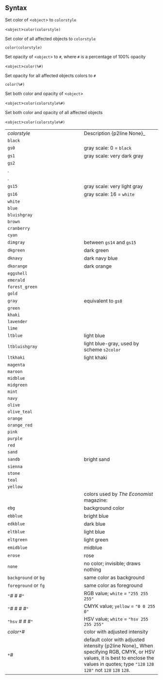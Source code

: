 ## Syntax

Set color of &lt;`object`&gt; to `colorstyle`

&lt;`object`&gt;`color(colorstyle)`

Set color of all affected objects to `colorstyle`

`color(colorstyle)`

Set opacity of &lt;`object`&gt; to `#`, where `#` is a percentage of
100% opacity

&lt;`object`&gt;`color(%#)`

Set opacity for all affected objects colors to `#`

`color(%#)`

Set both color and opacity of &lt;`object`&gt;

&lt;`object`&gt;`color(colorstyle%#)`

Set both color and opacity of all affected objects

&lt;`object`&gt;`color(colorstyle%#)`

<table id="colorstyle" class="standard">
<colgroup>
<col style="width: 50%" />
<col style="width: 50%" />
</colgroup>
<tbody>
<tr class="odd">
<td><var class="command">colorstyle</var></td>
<td>Description <span>{p2line None}_</td>
</tr>
<tr class="even">
<td><code class="command">black</code></td>
<td></td>
</tr>
<tr class="odd">
<td><code class="command">gs0</code></td>
<td>gray scale: 0 = <code class="command">black</code></td>
</tr>
<tr class="even">
<td><code class="command">gs1</code></td>
<td>gray scale: very dark gray</td>
</tr>
<tr class="odd">
<td><code class="command">gs2</code></td>
<td></td>
</tr>
<tr class="even">
<td>.</td>
<td></td>
</tr>
<tr class="odd">
<td>.</td>
<td></td>
</tr>
<tr class="even">
<td><code class="command">gs15</code></td>
<td>gray scale: very light gray</td>
</tr>
<tr class="odd">
<td><code class="command">gs16</code></td>
<td>gray scale: 16 = <code class="command">white</code></td>
</tr>
<tr class="even">
<td><code class="command">white</code></td>
<td></td>
</tr>
<tr class="odd">
<td><code class="command">blue</code></td>
<td></td>
</tr>
<tr class="even">
<td><code class="command">bluishgray</code></td>
<td></td>
</tr>
<tr class="odd">
<td><code class="command">brown</code></td>
<td></td>
</tr>
<tr class="even">
<td><code class="command">cranberry</code></td>
<td></td>
</tr>
<tr class="odd">
<td><code class="command">cyan</code></td>
<td></td>
</tr>
<tr class="even">
<td><code class="command">dimgray</code></td>
<td>between <code class="command">gs14</code> and <code class="command">gs15</code></td>
</tr>
<tr class="odd">
<td><code class="command">dkgreen</code></td>
<td>dark green</td>
</tr>
<tr class="even">
<td><code class="command">dknavy</code></td>
<td>dark navy blue</td>
</tr>
<tr class="odd">
<td><code class="command">dkorange</code></td>
<td>dark orange</td>
</tr>
<tr class="even">
<td><code class="command">eggshell</code></td>
<td></td>
</tr>
<tr class="odd">
<td><code class="command">emerald</code></td>
<td></td>
</tr>
<tr class="even">
<td><code class="command">forest_green</code></td>
<td></td>
</tr>
<tr class="odd">
<td><code class="command">gold</code></td>
<td></td>
</tr>
<tr class="even">
<td><code class="command">gray</code></td>
<td>equivalent to <code class="command">gs8</code></td>
</tr>
<tr class="odd">
<td><code class="command">green</code></td>
<td></td>
</tr>
<tr class="even">
<td><code class="command">khaki</code></td>
<td></td>
</tr>
<tr class="odd">
<td><code class="command">lavender</code></td>
<td></td>
</tr>
<tr class="even">
<td><code class="command">lime</code></td>
<td></td>
</tr>
<tr class="odd">
<td><code class="command">ltblue</code></td>
<td>light blue</td>
</tr>
<tr class="even">
<td><code class="command">ltbluishgray</code></td>
<td>light blue-gray, used by scheme <code class="command">s2color</code></td>
</tr>
<tr class="odd">
<td><code class="command">ltkhaki</code></td>
<td>light khaki</td>
</tr>
<tr class="even">
<td><code class="command">magenta</code></td>
<td></td>
</tr>
<tr class="odd">
<td><code class="command">maroon</code></td>
<td></td>
</tr>
<tr class="even">
<td><code class="command">midblue</code></td>
<td></td>
</tr>
<tr class="odd">
<td><code class="command">midgreen</code></td>
<td></td>
</tr>
<tr class="even">
<td><code class="command">mint</code></td>
<td></td>
</tr>
<tr class="odd">
<td><code class="command">navy</code></td>
<td></td>
</tr>
<tr class="even">
<td><code class="command">olive</code></td>
<td></td>
</tr>
<tr class="odd">
<td><code class="command">olive_teal</code></td>
<td></td>
</tr>
<tr class="even">
<td><code class="command">orange</code></td>
<td></td>
</tr>
<tr class="odd">
<td><code class="command">orange_red</code></td>
<td></td>
</tr>
<tr class="even">
<td><code class="command">pink</code></td>
<td></td>
</tr>
<tr class="odd">
<td><code class="command">purple</code></td>
<td></td>
</tr>
<tr class="even">
<td><code class="command">red</code></td>
<td></td>
</tr>
<tr class="odd">
<td><code class="command">sand</code></td>
<td></td>
</tr>
<tr class="even">
<td><code class="command">sandb</code></td>
<td>bright sand</td>
</tr>
<tr class="odd">
<td><code class="command">sienna</code></td>
<td></td>
</tr>
<tr class="even">
<td><code class="command">stone</code></td>
<td></td>
</tr>
<tr class="odd">
<td><code class="command">teal</code></td>
<td></td>
</tr>
<tr class="even">
<td><code class="command">yellow</code></td>
<td></td>
</tr>
<tr class="odd">
<td></td>
<td>colors used by <var class="command">The Economist</var> magazine:</td>
</tr>
<tr class="even">
<td data-options="5 35 37 2"><code class="command">ebg</code></td>
<td>background color</td>
</tr>
<tr class="odd">
<td data-options="5 35 37 2"><code class="command">ebblue</code></td>
<td>bright blue</td>
</tr>
<tr class="even">
<td data-options="5 35 37 2"><code class="command">edkblue</code></td>
<td>dark blue</td>
</tr>
<tr class="odd">
<td data-options="5 35 37 2"><code class="command">eltblue</code></td>
<td>light blue</td>
</tr>
<tr class="even">
<td data-options="5 35 37 2"><code class="command">eltgreen</code></td>
<td>light green</td>
</tr>
<tr class="odd">
<td data-options="5 35 37 2"><code class="command">emidblue</code></td>
<td>midblue</td>
</tr>
<tr class="even">
<td data-options="5 35 37 2"><code class="command">erose</code></td>
<td>rose</td>
</tr>
<tr class="odd">
<td><code class="command">none</code></td>
<td>no color; invisible; draws nothing</td>
</tr>
<tr class="even">
<td><code class="command">background</code> or <code class="command">bg</code></td>
<td>same color as background</td>
</tr>
<tr class="odd">
<td><code class="command">foreground</code> or <code class="command">fg</code></td>
<td>same color as foreground</td>
</tr>
<tr class="even">
<td><code class="command">"</code><var class="command"># # #</var><code class="command">"</code></td>
<td>RGB value; <code class="command">white</code> = <code class="command">"255 255 255"</code></td>
</tr>
<tr class="odd">
<td><code class="command">"</code><var class="command"># # # #</var><code class="command">"</code></td>
<td>CMYK value; <code class="command">yellow</code> = <code class="command">"0 0 255 0"</code></td>
</tr>
<tr class="even">
<td><code class="command">"hsv</code> <var class="command"># # #</var><code class="command">"</code></td>
<td>HSV value; <code class="command">white</code> = <code class="command">"hsv 255 255 255"</code></td>
</tr>
<tr class="odd">
<td><var class="command">color</var><code class="command">*</code><var class="command">#</var></td>
<td>color with adjusted intensity</td>
</tr>
<tr class="even">
<td><code class="command">*</code><var class="command">#</var></td>
<td>default color with adjusted intensity <span>{p2line None}_
When specifying RGB, CMYK, or HSV values, it is best to enclose the values in quotes; type <code class="command">"128</code> <code class="command">128</code> <code class="command">128"</code> not <code class="command">128</code> <code class="command">128</code> <code class="command">128</code>.</td>
</tr>
</tbody>
</table>

